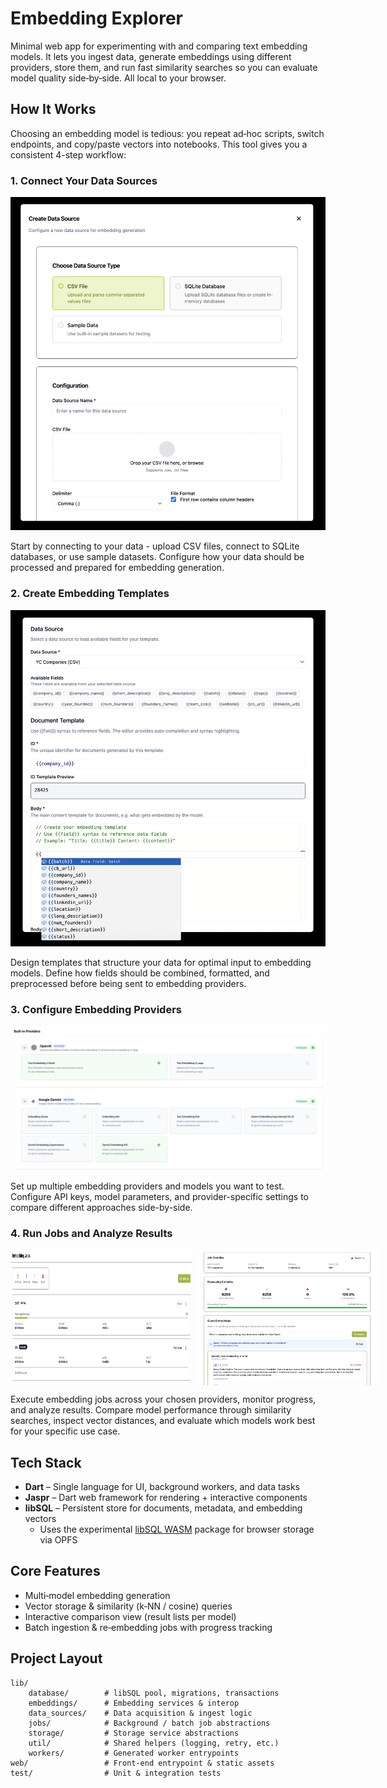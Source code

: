 # Embedding Explorer

Minimal web app for experimenting with and comparing text embedding models. It lets you ingest data, generate embeddings using different providers, store them, and run fast similarity searches so you can evaluate model quality side‑by‑side. All local to your browser.

## How It Works

Choosing an embedding model is tedious: you repeat ad‑hoc scripts, switch endpoints, and copy/paste vectors into notebooks. This tool gives you a consistent 4-step workflow:

### 1. Connect Your Data Sources

<img src="assets/data_sources.png" alt="Data Sources Configuration" width="600">

Start by connecting to your data - upload CSV files, connect to SQLite databases, or use sample datasets. Configure how your data should be processed and prepared for embedding generation.

### 2. Create Embedding Templates

<img src="assets/templates.png" alt="Template Configuration" width="600">

Design templates that structure your data for optimal input to embedding models. Define how fields should be combined, formatted, and preprocessed before being sent to embedding providers.

### 3. Configure Embedding Providers

<img src="assets/providers.png" alt="Provider Configuration" width="600">

Set up multiple embedding providers and models you want to test. Configure API keys, model parameters, and provider-specific settings to compare different approaches side-by-side.

### 4. Run Jobs and Analyze Results

<div style="display: flex; gap: 10px;">
<img src="assets/jobs.png" alt="Job Management" width="290">
<img src="assets/results.png" alt="Results Analysis" width="290">
</div>

Execute embedding jobs across your chosen providers, monitor progress, and analyze results. Compare model performance through similarity searches, inspect vector distances, and evaluate which models work best for your specific use case.

## Tech Stack

- **Dart** – Single language for UI, background workers, and data tasks
- **Jaspr** – Dart web framework for rendering + interactive components
- **libSQL** – Persistent store for documents, metadata, and embedding vectors
  - Uses the experimental [libSQL WASM](https://github.com/tursodatabase/libsql-wasm-experimental) package for browser storage via OPFS

## Core Features

- Multi‑model embedding generation
- Vector storage & similarity (k‑NN / cosine) queries
- Interactive comparison view (result lists per model)
- Batch ingestion & re‑embedding jobs with progress tracking

## Project Layout

```
lib/
	database/        # libSQL pool, migrations, transactions
	embeddings/      # Embedding services & interop
	data_sources/    # Data acquisition & ingest logic
	jobs/            # Background / batch job abstractions
	storage/         # Storage service abstractions
	util/            # Shared helpers (logging, retry, etc.)
	workers/         # Generated worker entrypoints
web/                 # Front-end entrypoint & static assets
test/                # Unit & integration tests
```
